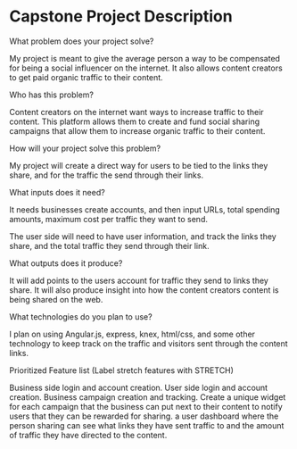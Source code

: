 # Capstone Project Description

What problem does your project solve?

My project is meant to give the average person a way to be compensated for being a social influencer on the internet. It also allows content creators to get paid organic traffic to their content.

Who has this problem?

Content creators on the internet want ways to increase traffic to their content. This platform allows them to create and fund social sharing campaigns that allow them to increase organic traffic to their content.

How will your project solve this problem?

My project will create a direct way for users to be tied to the links they share, and for the traffic the send through their links.

What inputs does it need?

It needs businesses create accounts, and then input URLs, total spending amounts, maximum cost per traffic they want to send.

The user side will need to have user information, and track the links they share, and the total traffic they send through their link.

What outputs does it produce?

It will add points to the users account for traffic they send to links they share. It will also produce insight into how the content creators content is being shared on the web.

What technologies do you plan to use?

I plan on using Angular.js, express, knex, html/css, and some other technology to keep track on the traffic and visitors sent through the content links.

Prioritized Feature list (Label stretch features with STRETCH)

Business side login and account creation.
User side login and account creation.
Business campaign creation and tracking.
Create a unique widget for each campaign that the business can put next to their content to notify users that they can be rewarded for sharing.
a user dashboard where the person sharing can see what links they have sent traffic to and the amount of traffic they have directed to the content.



